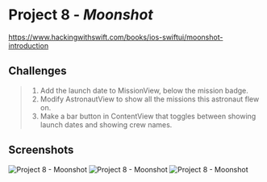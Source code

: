 # Project 8 - *Moonshot*
https://www.hackingwithswift.com/books/ios-swiftui/moonshot-introduction

## Challenges

>1. Add the launch date to MissionView, below the mission badge.
>2. Modify AstronautView to show all the missions this astronaut flew on.
>3. Make a bar button in ContentView that toggles between showing launch dates and showing crew names.

## Screenshots

![Project 8 - Moonshot](https://github.com/solitaryewe/100-Days-of-SwiftUI/blob/main/Project-08/Screenshots/Project8-large.png)
![Project 8 - Moonshot](https://github.com/solitaryewe/100-Days-of-SwiftUI/blob/main/Project-08/Screenshots/Project8-challenges1-large.png)
![Project 8 - Moonshot](https://github.com/solitaryewe/100-Days-of-SwiftUI/blob/main/Project-08/Screenshots/Project8-challenges2-large.png)

